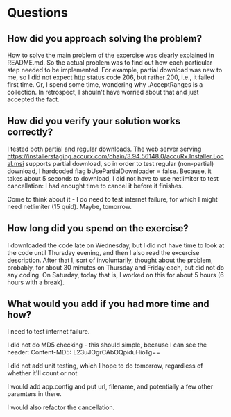 # Questions

## How did you approach solving the problem?

How to solve the main problem of the excercise was clearly explained in README.md. 
So the actual problem was to find out how each particular step needed to be implemented. 
For example, partial download was new to me, so I did not expect http status code 206, but rather 200, i.e., it failed first time.
Or, I spend some time, wondering why .AcceptRanges is a collection. In retrospect, I shouln't have worried about that and just accepted the fact.

## How did you verify your solution works correctly?

I tested both partial and regular downloads. 
The web server serving https://installerstaging.accurx.com/chain/3.94.56148.0/accuRx.Installer.Local.msi supports partial download, so in order to test regular (non-partial) download, I hardcoded flag bUsePartialDownloader = false.
Because, it takes about 5 seconds to download, I did not have to use netlimiter to test cancellation: I had enought time to cancel it before it finishes.

Come to think about it - I do need to test internet failure, for which I might need netlimiter (15 quid). Maybe, tomorrow.

## How long did you spend on the exercise?

I downloaded the code late on Wednesday, but I did not have time to look at the code until Thursday evening, and then I also read the excercise description.
After that I, sort of involuntarily, thought about the problem, probably, for about 30 minutes on Thursday and Friday each, but did not do any coding.
On Saturday, today that is, I worked on this for about 5 hours (6 hours with a break). 

## What would you add if you had more time and how?

I need to test internet failure.

I did not do MD5 checking - this should simple, because I can see the header:
    Content-MD5: L23uJOgrCAbOQpiduHioTg==

I did not add unit testing, which I hope to do tomorrow, regardless of whether it'll count or not

I would add app.config and put url, filename, and potentially a few other paramters in there.

I would also refactor the cancellation.
